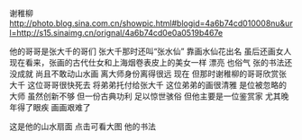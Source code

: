 谢稚柳
http://photo.blog.sina.com.cn/showpic.html#blogid=4a6b74cd010008nu&url=http://s15.sinaimg.cn/orignal/4a6b74cd0e0a0519b467e
 
他的哥哥是张大千的哥们
张大千那时还叫“张水仙”
靠画水仙花出名
虽后还画女人
现在看来，张画的古代仕女和上海烟卷表皮上的美女一样
漂亮 也俗气
张的书法还没成就  尚且不敢动山水画
离大师身份离得很远
现在
但那时谢稚柳的哥哥欣赏张大千
这位哥哥很快死去
将弟弟托付给张大千
这位弟弟的画很清雅
是位被忽略的大师
虽然创新不够
但一份古典功利
足以惊世骇俗
但他主要是一位鉴赏家
尤其晚年得了眼疾
画画艰难了
 
这是他的山水扇面
点击可看大图
他的书法
 
 
